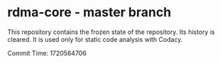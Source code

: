 # rdma-core - master branch

This repository contains the frozen state of the repository.
Its history is cleared. It is used only for static code
analysis with Codacy.

Commit Time: 1720564706